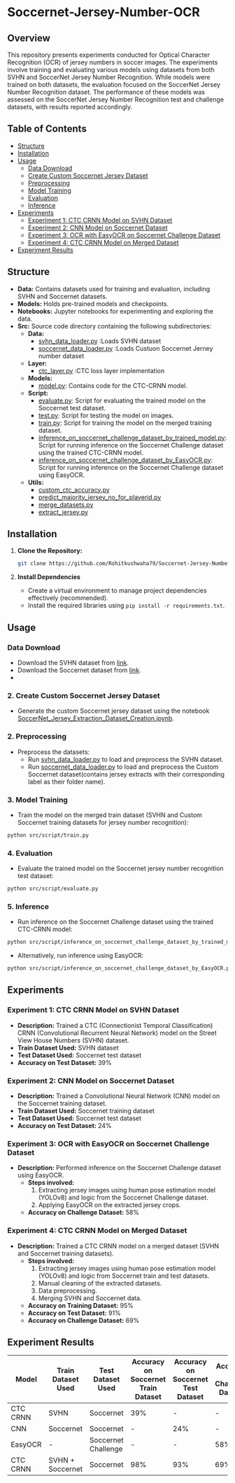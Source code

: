 # Soccernet-Jersey-Number-OCR
## Overview
This repository presents experiments conducted for Optical Character Recognition (OCR) of jersey numbers in soccer images. The experiments involve training and evaluating various models using datasets from both SVHN and SoccerNet Jersey Number Recognition. While models were trained on both datasets, the evaluation focused on the SoccerNet Jersey Number Recognition dataset. The performance of these models was assessed on the SoccerNet Jersey Number Recognition test and challenge datasets, with results reported accordingly.
## Table of Contents
  - [Structure](#structure)
  - [Installation](#installation)
  - [Usage](#usage)
    - [Data Download](#data-download)
    - [Create Custom Soccernet Jersey Dataset](#2-create-custom-soccernet-jersey-dataset)
    - [Preprocessing](#2-preprocessing)
    - [Model Training](#3-model-training)
    - [Evaluation](#4-evaluation)
    - [Inference](#5-inference)
  - [Experiments](#experiments)
    - [Experiment 1: CTC CRNN Model on SVHN Dataset](#experiment-1-ctc-crnn-model-on-svhn-dataset)
    - [Experiment 2: CNN Model on Soccernet Dataset](#experiment-2-cnn-model-on-soccernet-dataset)
    - [Experiment 3: OCR with EasyOCR on Soccernet Challenge Dataset](#experiment-3-ocr-with-easyocr-on-soccernet-challenge-dataset)
    - [Experiment 4: CTC CRNN Model on Merged Dataset](#experiment-4-ctc-crnn-model-on-merged-dataset)
  - [Experiment Results](#experiment-results)
## Structure
- **Data:** Contains datasets used for training and evaluation, including SVHN and Soccernet datasets.
- **Models:** Holds pre-trained models and checkpoints.
- **Notebooks:** Jupyter notebooks for experimenting and exploring the data.
- **Src:** Source code directory containing the following subdirectories:
  - **Data:**
    - [svhn_data_loader.py](src/data/svhn_data_loader.py) :Loads SVHN dataset
    - [soccernet_data_loader.py](src/data/soccernet_data_loader.py) :Loads Custuon Soccernet Jerney number dataset
  - **Layer:**
    - [ctc_layer.py](src/layer/ctc_layer.py) :CTC loss layer implementation
  - **Models:**
    - [model.py](src/models/model.py): Contains code for the CTC-CRNN model.
  - **Script:**
    - [evaluate.py](src/script/evaluate.py): Script for evaluating the trained model on the Soccernet test dataset.
    - [test.py](src/script/test.py): Script for testing the model on images.
    - [train.py](src/script/train.py): Script for training the model on the merged training dataset.
    - [inference_on_soccernet_challenge_dataset_by_trained_model.py](src/script/inference_on_soccernet_challenge_dataset_by_trained_model.py): Script for running inference on the Soccernet Challenge dataset using the trained CTC-CRNN model.
    - [inference_on_soccernet_challenge_dataset_by_EasyOCR.py](src/script/inference_on_soccernet_challenge_dataset_by_EasyOCR.py): Script for running inference on the Soccernet Challenge dataset using EasyOCR.
  - **Utils:**
    - [custom_ctc_accuracy.py](src/utils/custom_ctc_accuracy.py)
    - [predict_majority_jersey_no_for_playerid.py](src/utils/predict_majority_jersey_no_for_playerid.py)
    - [merge_datasets.py](src/utils/merge_datasets.py)
    - [extract_jersey.py](src/utils/extract_jersey.py)

## Installation

1. **Clone the Repository:**

   ```bash
   git clone https://github.com/Rohitkushwaha79/Soccernet-Jersey-Number-OCR.git

2. **Install Dependencies**
   * Create a virtual environment to manage project dependencies effectively (recommended).
   * Install the required libraries using `pip install -r requirements.txt`.


## Usage
### Data Download
- Download the SVHN dataset from [link](https://www.kaggle.com/datasets/stanfordu/street-view-house-numbers).
- Download the Soccernet dataset from [link](https://www.soccer-net.org/data#h.b1lf96jmxlcc).
- 
### 2. Create Custom Soccernet Jersey Dataset
- Generate the custom Soccernet jersey dataset using the notebook [SoccerNet_Jersey_Extraction_Dataset_Creation.ipynb](notebooks/SoccerNet_Jersey_Extraction_Dataset_Creation.ipynb).

### 2. Preprocessing
- Preprocess the datasets:
  - Run [svhn_data_loader.py](src/data/svhn_data_loader.py) to load and preprocess the SVHN dataset.
  - Run [soccernet_data_loader.py](src/data/soccernet_data_loader.py) to load and preprocess the Custom Soccernet dataset(contains jersey extracts with their corresponding label as their folder name). 

### 3. Model Training
- Train the model on the merged train dataset (SVHN and Custom Soccernet training datasets for jersey number recognition):
```bash
python src/script/train.py
```
### 4. Evaluation
- Evaluate the trained model on the Soccernet jersey number recognition test dataset:
```bash
python src/script/evaluate.py
```

### 5. Inference
- Run inference on the Soccernet Challenge dataset using the trained CTC-CRNN model:
```bash
python src/script/inference_on_soccernet_challenge_dataset_by_trained_model.py
```
- Alternatively, run inference using EasyOCR:
```bash
python src/script/inference_on_soccernet_challenge_dataset_by_EasyOCR.py
```
## Experiments

### Experiment 1: CTC CRNN Model on SVHN Dataset
- **Description:** Trained a CTC (Connectionist Temporal Classification) CRNN (Convolutional Recurrent Neural Network) model on the Street View House Numbers (SVHN) dataset.
- **Train Dataset Used:** SVHN dataset
- **Test Dataset Used:** Soccernet test dataset
- **Accuracy on Test Dataset:** 39%

### Experiment 2: CNN Model on Soccernet Dataset
- **Description:** Trained a Convolutional Neural Network (CNN) model on the Soccernet training dataset.
- **Train Dataset Used:** Soccernet training dataset
- **Test Dataset Used:** Soccernet test dataset
- **Accuracy on Test Dataset:** 24%

### Experiment 3: OCR with EasyOCR on Soccernet Challenge Dataset
- **Description:** Performed inference on the Soccernet Challenge dataset using EasyOCR.
  - **Steps involved:**
    1. Extracting jersey images using human pose estimation model (YOLOv8) and logic from the Soccernet Challenge dataset.
    2. Applying EasyOCR on the extracted jersey crops.
  - **Accuracy on Challenge Dataset:** 58%

### Experiment 4: CTC CRNN Model on Merged Dataset
- **Description:** Trained a CTC CRNN model on a merged dataset (SVHN and Soccernet training datasets).
  - **Steps involved:**
    1. Extracting jersey images using human pose estimation model (YOLOv8) and logic from Soccernet train and test datasets.
    2. Manual cleaning of the extracted datasets.
    3. Data preprocessing.
    4. Merging SVHN and Soccernet data.
  - **Accuracy on Training Dataset:** 95%
  - **Accuracy on Test Dataset:** 91%
  - **Accuracy on Challenge Dataset:** 69%

## Experiment Results

| Model        | Train Dataset Used           | Test Dataset Used | Accuracy on Soccernet Train Dataset | Accuracy on Soccernet Test Dataset | Accuracy on Challenge Dataset |
|--------------|-------------------------------|-------------------|---------------------------|--------------------------|-------------------------------|
| CTC CRNN     | SVHN                          | Soccernet         | 39%                       | -                        | -                             |
| CNN          | Soccernet                     | Soccernet         | -                         | 24%                      | -                             |
| EasyOCR      | -                             | Soccernet Challenge | -                       | -                        | 58%                           |
| CTC CRNN     | SVHN + Soccernet              | Soccernet         | 98%                       | 93%                      | 69%                           |
